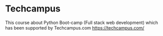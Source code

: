 # Techcampus
This course about Python Boot-camp (Full stack web development) which has been supported by Techcampus.com
https://techcampus.com/
